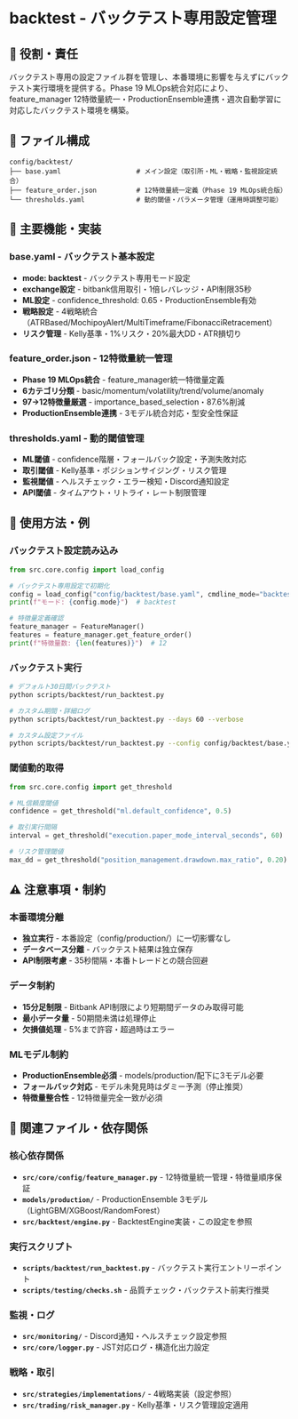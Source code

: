 # backtest - バックテスト専用設定管理

## 🎯 役割・責任

バックテスト専用の設定ファイル群を管理し、本番環境に影響を与えずにバックテスト実行環境を提供する。Phase 19 MLOps統合対応により、feature_manager 12特徴量統一・ProductionEnsemble連携・週次自動学習に対応したバックテスト環境を構築。

## 📂 ファイル構成

```
config/backtest/
├── base.yaml                   # メイン設定（取引所・ML・戦略・監視設定統合）
├── feature_order.json          # 12特徴量統一定義（Phase 19 MLOps統合版）
└── thresholds.yaml             # 動的閾値・パラメータ管理（運用時調整可能）
```

## 🔧 主要機能・実装

### **base.yaml - バックテスト基本設定**
- **mode: backtest** - バックテスト専用モード設定
- **exchange設定** - bitbank信用取引・1倍レバレッジ・API制限35秒
- **ML設定** - confidence_threshold: 0.65・ProductionEnsemble有効
- **戦略設定** - 4戦略統合（ATRBased/MochipoyAlert/MultiTimeframe/FibonacciRetracement）
- **リスク管理** - Kelly基準・1%リスク・20%最大DD・ATR損切り

### **feature_order.json - 12特徴量統一管理**
- **Phase 19 MLOps統合** - feature_manager統一特徴量定義
- **6カテゴリ分類** - basic/momentum/volatility/trend/volume/anomaly
- **97→12特徴量厳選** - importance_based_selection・87.6%削減
- **ProductionEnsemble連携** - 3モデル統合対応・型安全性保証

### **thresholds.yaml - 動的閾値管理**
- **ML閾値** - confidence階層・フォールバック設定・予測失敗対応
- **取引閾値** - Kelly基準・ポジションサイジング・リスク管理
- **監視閾値** - ヘルスチェック・エラー検知・Discord通知設定
- **API閾値** - タイムアウト・リトライ・レート制限管理

## 📝 使用方法・例

### **バックテスト設定読み込み**
```python
from src.core.config import load_config

# バックテスト専用設定で初期化
config = load_config("config/backtest/base.yaml", cmdline_mode="backtest")
print(f"モード: {config.mode}")  # backtest

# 特徴量定義確認
feature_manager = FeatureManager()
features = feature_manager.get_feature_order()
print(f"特徴量数: {len(features)}")  # 12
```

### **バックテスト実行**
```bash
# デフォルト30日間バックテスト
python scripts/backtest/run_backtest.py

# カスタム期間・詳細ログ
python scripts/backtest/run_backtest.py --days 60 --verbose

# カスタム設定ファイル
python scripts/backtest/run_backtest.py --config config/backtest/base.yaml
```

### **閾値動的取得**
```python
from src.core.config import get_threshold

# ML信頼度閾値
confidence = get_threshold("ml.default_confidence", 0.5)

# 取引実行間隔
interval = get_threshold("execution.paper_mode_interval_seconds", 60)

# リスク管理閾値
max_dd = get_threshold("position_management.drawdown.max_ratio", 0.20)
```

## ⚠️ 注意事項・制約

### **本番環境分離**
- **独立実行** - 本番設定（config/production/）に一切影響なし
- **データベース分離** - バックテスト結果は独立保存
- **API制限考慮** - 35秒間隔・本番トレードとの競合回避

### **データ制約**
- **15分足制限** - Bitbank API制限により短期間データのみ取得可能
- **最小データ量** - 50期間未満は処理停止
- **欠損値処理** - 5%まで許容・超過時はエラー

### **MLモデル制約**
- **ProductionEnsemble必須** - models/production/配下に3モデル必要
- **フォールバック対応** - モデル未発見時はダミー予測（停止推奨）
- **特徴量整合性** - 12特徴量完全一致が必須

## 🔗 関連ファイル・依存関係

### **核心依存関係**
- **`src/core/config/feature_manager.py`** - 12特徴量統一管理・特徴量順序保証
- **`models/production/`** - ProductionEnsemble 3モデル（LightGBM/XGBoost/RandomForest）
- **`src/backtest/engine.py`** - BacktestEngine実装・この設定を参照

### **実行スクリプト**
- **`scripts/backtest/run_backtest.py`** - バックテスト実行エントリーポイント
- **`scripts/testing/checks.sh`** - 品質チェック・バックテスト前実行推奨

### **監視・ログ**
- **`src/monitoring/`** - Discord通知・ヘルスチェック設定参照
- **`src/core/logger.py`** - JST対応ログ・構造化出力設定

### **戦略・取引**
- **`src/strategies/implementations/`** - 4戦略実装（設定参照）
- **`src/trading/risk_manager.py`** - Kelly基準・リスク管理設定適用